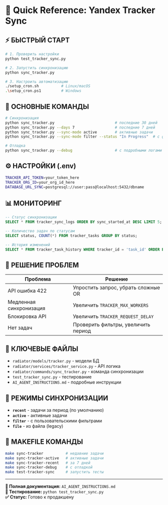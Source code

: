 # 🚀 Quick Reference: Yandex Tracker Sync

## ⚡ **БЫСТРЫЙ СТАРТ**

```bash
# 1. Проверить настройки
python test_tracker_sync.py

# 2. Запустить синхронизацию
python sync_tracker.py

# 3. Настроить автоматизацию
./setup_cron.sh          # Linux/macOS
.\setup_cron.ps1         # Windows
```

## 🔑 **ОСНОВНЫЕ КОМАНДЫ**

```bash
# Синхронизация
python sync_tracker.py                           # последние 30 дней
python sync_tracker.py --days 7                  # последние 7 дней
python sync_tracker.py --sync-mode active        # активные задачи
python sync_tracker.py --sync-mode filter --status "In Progress"  # с фильтром

# Отладка
python sync_tracker.py --debug                   # с подробными логами
```

## ⚙️ **НАСТРОЙКИ (.env)**

```bash
TRACKER_API_TOKEN=your_token_here
TRACKER_ORG_ID=your_org_id_here
DATABASE_URL_SYNC=postgresql://user:pass@localhost:5432/dbname
```

## 📊 **МОНИТОРИНГ**

```sql
-- Статус синхронизации
SELECT * FROM tracker_sync_logs ORDER BY sync_started_at DESC LIMIT 5;

-- Количество задач по статусам
SELECT status, COUNT(*) FROM tracker_tasks GROUP BY status;

-- История изменений
SELECT * FROM tracker_task_history WHERE tracker_id = 'task_id' ORDER BY start_date;
```

## 🚨 **РЕШЕНИЕ ПРОБЛЕМ**

| Проблема | Решение |
|----------|---------|
| API ошибка 422 | Упростить запрос, убрать сложные OR |
| Медленная синхронизация | Увеличить `TRACKER_MAX_WORKERS` |
| Блокировка API | Увеличить `TRACKER_REQUEST_DELAY` |
| Нет задач | Проверить фильтры, увеличить период |

## 📁 **КЛЮЧЕВЫЕ ФАЙЛЫ**

- `radiator/models/tracker.py` - модели БД
- `radiator/services/tracker_service.py` - API логика
- `radiator/commands/sync_tracker.py` - команда синхронизации
- `test_tracker_sync.py` - тестирование
- `AI_AGENT_INSTRUCTIONS.md` - подробные инструкции

## 🎯 **РЕЖИМЫ СИНХРОНИЗАЦИИ**

- **`recent`** - задачи за период (по умолчанию)
- **`active`** - активные задачи
- **`filter`** - с пользовательскими фильтрами
- **`file`** - из файла (legacy)

## 🔧 **MAKEFILE КОМАНДЫ**

```bash
make sync-tracker          # недавние задачи
make sync-tracker-active   # активные задачи
make sync-tracker-recent   # за 7 дней
make sync-tracker-debug    # с отладкой
make test-tracker-sync     # запустить тесты
```

---
**📖 Полная документация:** `AI_AGENT_INSTRUCTIONS.md`  
**🧪 Тестирование:** `python test_tracker_sync.py`  
**✅ Статус:** Готово к продакшену
